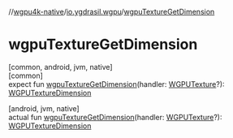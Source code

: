 //[wgpu4k-native](../../index.md)/[io.ygdrasil.wgpu](index.md)/[wgpuTextureGetDimension](wgpu-texture-get-dimension.md)

# wgpuTextureGetDimension

[common, android, jvm, native]\
[common]\
expect fun [wgpuTextureGetDimension](wgpu-texture-get-dimension.md)(handler: [WGPUTexture](-w-g-p-u-texture/index.md)?): [WGPUTextureDimension](-w-g-p-u-texture-dimension/index.md)

[android, jvm, native]\
actual fun [wgpuTextureGetDimension](wgpu-texture-get-dimension.md)(handler: [WGPUTexture](-w-g-p-u-texture/index.md)?): [WGPUTextureDimension](-w-g-p-u-texture-dimension/index.md)